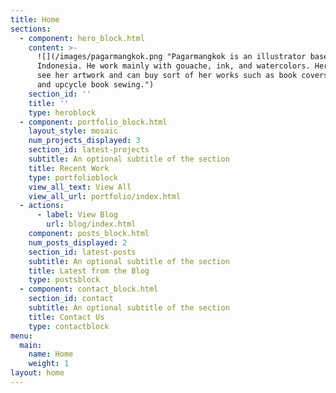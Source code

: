 ```yaml
---
title: Home
sections:
  - component: hero_block.html
    content: >-
      ![](/images/pagarmangkok.png "Pagarmangkok is an illustrator based in
      Indonesia. He work mainly with gouache, ink, and watercolors. Here you can
      see her artwork and can buy sort of her works such as book covers, posters
      and upcycle book sewing.")
    section_id: ''
    title: ''
    type: heroblock
  - component: portfolio_block.html
    layout_style: mosaic
    num_projects_displayed: 3
    section_id: latest-projects
    subtitle: An optional subtitle of the section
    title: Recent Work
    type: portfolioblock
    view_all_text: View All
    view_all_url: portfolio/index.html
  - actions:
      - label: View Blog
        url: blog/index.html
    component: posts_block.html
    num_posts_displayed: 2
    section_id: latest-posts
    subtitle: An optional subtitle of the section
    title: Latest from the Blog
    type: postsblock
  - component: contact_block.html
    section_id: contact
    subtitle: An optional subtitle of the section
    title: Contact Us
    type: contactblock
menu:
  main:
    name: Home
    weight: 1
layout: home
---
```


